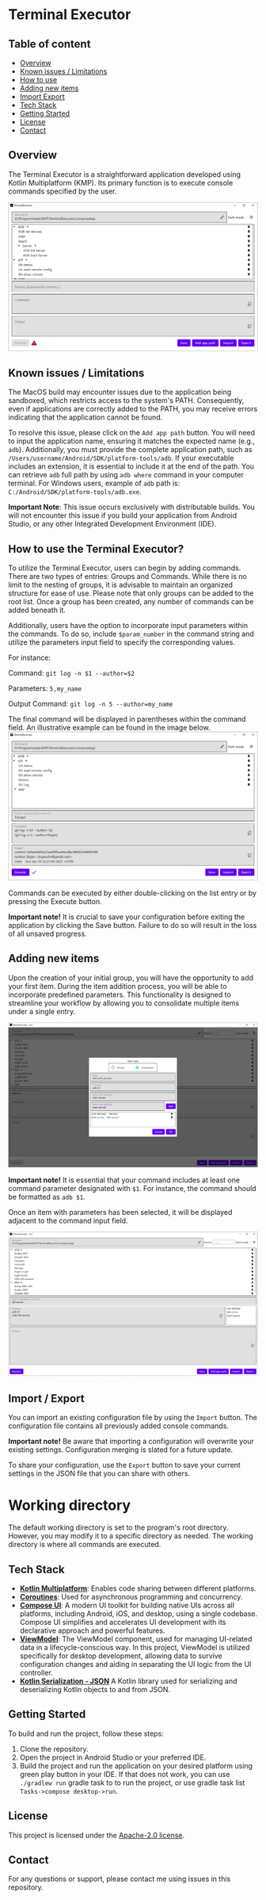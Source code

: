 # Terminal Executor

## Table of content
- [Overview](#overview)
- [Known issues / Limitations](#known-issues--limitations)
- [How to use](#how-to-use-the-terminal-executor)
- [Adding new items](#adding-new-items)
- [Import Export](#import--export)
- [Tech Stack](#tech-stack)
- [Getting Started](#getting-started)
- [License](#license)
- [Contact](#contact)

## Overview
The Terminal Executor is a straightforward application developed using Kotlin Multiplatform (KMP). Its primary function is to execute console commands specified by the user.

![Git Log With Params](Documentation/Images/terminal_executor_overview.png)

## Known issues / Limitations
The MacOS build may encounter issues due to the application being sandboxed, which restricts access to the system's PATH. Consequently, even if applications are correctly added to the PATH, you may receive errors indicating that the application cannot be found.

To resolve this issue, please click on the `Add app path` button. You will need to input the application name, ensuring it matches the expected name (e.g., `adb`). Additionally, you must provide the complete application path, such as `/Users/username/Android/SDK/platform-tools/adb`. If your executable includes an extension, it is essential to include it at the end of the path. You can retrieve `adb` full path by using `adb where` command in your computer terminal. For Windows users, example of `adb` path is:  `C:/Android/SDK/platform-tools/adb.exe`.

**Important Note**:
This issue occurs exclusively with distributable builds. You will not encounter this issue if you build your application from Android Studio, or any other Integrated Development Environment (IDE).

## How to use the Terminal Executor?
To utilize the Terminal Executor, users can begin by adding commands. There are two types of entries: Groups and Commands. While there is no limit to the nesting of groups, it is advisable to maintain an organized structure for ease of use. Please note that only groups can be added to the root list. Once a group has been created, any number of commands can be added beneath it.

Additionally, users have the option to incorporate input parameters within the commands. To do so, include `$param_number` in the command string and utilize the parameters input field to specify the corresponding values.

For instance:

Command: `git log -n $1 --author=$2`

Parameters: `5,my_name`

Output Command: `git log -n 5 --author=my_name`

The final command will be displayed in parentheses within the command field. An illustrative example can be found in the image below.
![Git Log With Params](Documentation/Images/git_log_params.png)

Commands can be executed by either double-clicking on the list entry or by pressing the Execute button.

**Important note!**
It is crucial to save your configuration before exiting the application by clicking the Save button. Failure to do so will result in the loss of all unsaved progress.

## Adding new items
Upon the creation of your initial group, you will have the opportunity to add your first item. During the item addition process, you will be able to incorporate predefined parameters. This functionality is designed to streamline your workflow by allowing you to consolidate multiple items under a single entry.

![Add item screen](Documentation/Images/add_item.png)

**Important note!**
It is essential that your command includes at least one command parameter designated with `$1`. For instance, the command should be formatted as `adb $1`.

Once an item with parameters has been selected, it will be displayed adjacent to the command input field.

![Add item screen](Documentation/Images/params_display.png)

## Import / Export
You can import an existing configuration file by using the `Import` button. The configuration file contains all previously added console commands.

**Important note!**
Be aware that importing a configuration will overwrite your existing settings. Configuration merging is slated for a future update.

To share your configuration, use the `Export` button to save your current settings in the JSON file that you can share with others.

# Working directory
The default working directory is set to the program's root directory. However, you may modify it to a specific directory as needed. The working directory is where all commands are executed.

## Tech Stack
- **[Kotlin Multiplatform](https://kotlinlang.org/docs/multiplatform.html)**: Enables code sharing between different platforms.
- **[Coroutines](https://kotlinlang.org/docs/coroutines-overview.html)**: Used for asynchronous programming and concurrency.
- **[Compose UI](https://developer.android.com/jetpack/androidx/releases/compose-ui)**: A modern UI toolkit for building native UIs across all platforms, including Android, iOS, and desktop, using a single codebase. Compose UI simplifies and accelerates UI development with its declarative approach and powerful features.
- **[ViewModel](https://developer.android.com/topic/libraries/architecture/viewmodel)**: The ViewModel component, used for managing UI-related data in a lifecycle-conscious way. In this project, ViewModel is utilized specifically for desktop development, allowing data to survive configuration changes and aiding in separating the UI logic from the UI controller.
- **[Kotlin Serialization - JSON](https://kotlinlang.org/docs/serialization.html)** A Kotlin library used for serializing and deserializing Kotlin objects to and from JSON.

## Getting Started
To build and run the project, follow these steps:
1. Clone the repository.
2. Open the project in Android Studio or your preferred IDE.
3. Build the project and run the application on your desired platform using green play button in your IDE. If that does not work, you can use `./gradlew run` gradle task to to run the project, or use gradle task list `Tasks->compose desktop->run`.

## License
This project is licensed under the [Apache-2.0 license](LICENSE).

## Contact
For any questions or support, please contact me using issues in this repository.